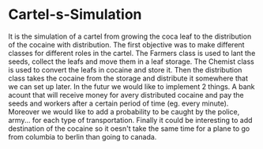 # Cartel-s-Simulation
It is the simulation of a cartel from growing the coca leaf to the distribution of the cocaine with distribution.
The first objective was to make different classes for different roles in the cartel.
The Farmers class is used to lant the seeds, collect the leafs and move them in a leaf storage.
The Chemist class is used to convert the leafs in cocaine and store it.
Then the distribution class takes the cocaine from the storage and distribute it somewhere that we can set up later.
In the futur we would like to implement 2 things. A bank acount that will receive money for avery distributed cocaine and pay the seeds and workers after a certain period of time (eg. every minute). Moreover we would like to add a probability to be caught by the police, army... for each type of transportation. Finally it could be interesting to add destination of the cocaine so it oesn't take the same time for a plane to go from columbia to berlin than going to canada.
